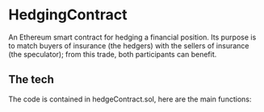# HedgingContract

An Ethereum smart contract for hedging a financial position.
Its purpose is to match buyers of insurance (the hedgers) with the sellers of insurance (the speculator); from this trade, both participants can benefit.

## The tech

The code is contained in hedgeContract.sol, here are the main functions:

